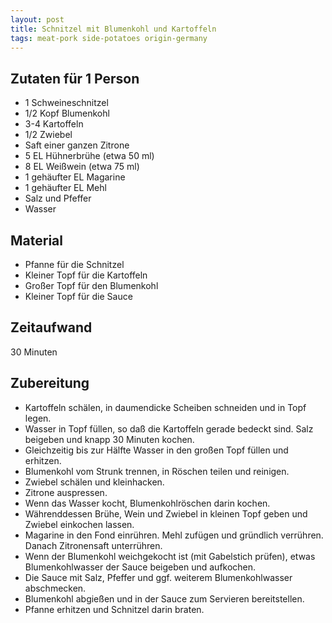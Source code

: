 ```yaml
---
layout: post
title: Schnitzel mit Blumenkohl und Kartoffeln
tags: meat-pork side-potatoes origin-germany
---
```

## Zutaten für 1 Person
* 1 Schweineschnitzel
* 1/2 Kopf Blumenkohl
* 3-4 Kartoffeln
* 1/2 Zwiebel
* Saft einer ganzen Zitrone
* 5 EL Hühnerbrühe (etwa 50 ml)
* 8 EL Weißwein (etwa 75 ml)
* 1 gehäufter EL Magarine
* 1 gehäufter EL Mehl
* Salz und Pfeffer
* Wasser

## Material
* Pfanne für die Schnitzel
* Kleiner Topf für die Kartoffeln
* Großer Topf für den Blumenkohl
* Kleiner Topf für die Sauce

## Zeitaufwand
30 Minuten

## Zubereitung
* Kartoffeln schälen, in daumendicke Scheiben schneiden und in Topf
  legen.
* Wasser in Topf füllen, so daß die Kartoffeln gerade bedeckt sind. Salz
  beigeben und knapp 30 Minuten kochen.
* Gleichzeitig bis zur Hälfte Wasser in den großen Topf füllen und
  erhitzen.
* Blumenkohl vom Strunk trennen, in Röschen teilen und reinigen.
* Zwiebel schälen und kleinhacken.
* Zitrone auspressen.
* Wenn das Wasser kocht, Blumenkohlröschen darin kochen.
* Währenddessen Brühe, Wein und Zwiebel in kleinen Topf geben und
  Zwiebel einkochen lassen.
* Magarine in den Fond einrühren. Mehl zufügen und gründlich verrühren.
  Danach Zitronensaft unterrühren.
* Wenn der Blumenkohl weichgekocht ist (mit Gabelstich prüfen), etwas
  Blumenkohlwasser der Sauce beigeben und aufkochen.
* Die Sauce mit Salz, Pfeffer und ggf. weiterem Blumenkohlwasser
  abschmecken.
* Blumenkohl abgießen und in der Sauce zum Servieren bereitstellen.
* Pfanne erhitzen und Schnitzel darin braten.
